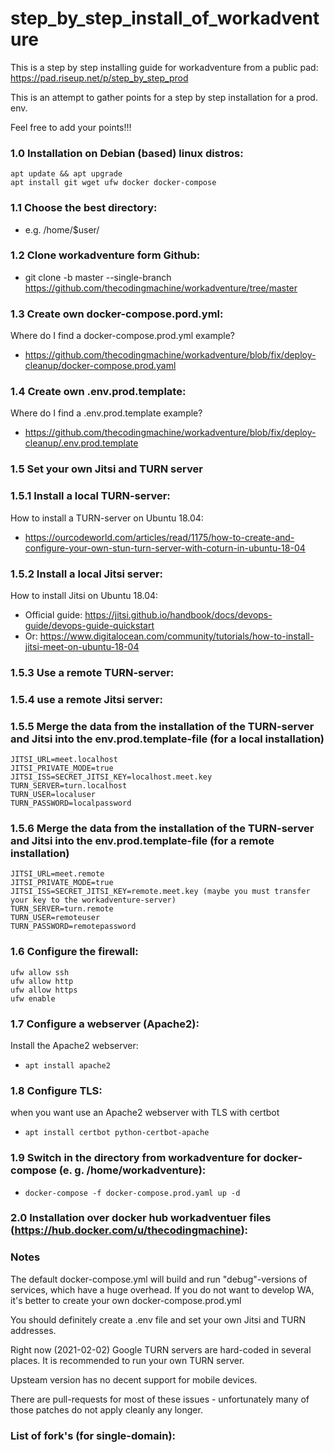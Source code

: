 # step_by_step_install_of_workadventure
This is a step by step installing guide for workadventure from a public pad:
<https://pad.riseup.net/p/step_by_step_prod>

This is an attempt to gather points for a step by step installation for a prod. env.

Feel free to add your points!!!

### 1.0 Installation on Debian (based) linux distros:

```
apt update && apt upgrade
apt install git wget ufw docker docker-compose
```

### 1.1 Choose the best directory:
* e.g. /home/$user/

### 1.2 Clone workadventure form Github:
* git clone -b master --single-branch https://github.com/thecodingmachine/workadventure/tree/master

### 1.3 Create own docker-compose.pord.yml:
Where do I find a docker-compose.prod.yml example?
* <https://github.com/thecodingmachine/workadventure/blob/fix/deploy-cleanup/docker-compose.prod.yaml>

### 1.4 Create own .env.prod.template:
Where do I find a .env.prod.template example?
* <https://github.com/thecodingmachine/workadventure/blob/fix/deploy-cleanup/.env.prod.template>

### 1.5 Set your own Jitsi and TURN server

### 1.5.1 Install a local TURN-server:
How to install a TURN-server on Ubuntu 18.04:
* <https://ourcodeworld.com/articles/read/1175/how-to-create-and-configure-your-own-stun-turn-server-with-coturn-in-ubuntu-18-04>

### 1.5.2 Install a local Jitsi server:
How to install Jitsi on Ubuntu 18.04:
* Official guide: <https://jitsi.github.io/handbook/docs/devops-guide/devops-guide-quickstart>
* Or: <https://www.digitalocean.com/community/tutorials/how-to-install-jitsi-meet-on-ubuntu-18-04>

### 1.5.3 Use a remote TURN-server:

### 1.5.4 use a remote Jitsi server:

### 1.5.5 Merge the data from the installation of the TURN-server and Jitsi into the env.prod.template-file (for a local installation)

```
JITSI_URL=meet.localhost
JITSI_PRIVATE_MODE=true
JITSI_ISS=SECRET_JITSI_KEY=localhost.meet.key
TURN_SERVER=turn.localhost
TURN_USER=localuser
TURN_PASSWORD=localpassword
```

### 1.5.6 Merge the data from the installation of the TURN-server and Jitsi into the env.prod.template-file (for a remote installation)

```
JITSI_URL=meet.remote
JITSI_PRIVATE_MODE=true
JITSI_ISS=SECRET_JITSI_KEY=remote.meet.key (maybe you must transfer your key to the workadventure-server)
TURN_SERVER=turn.remote
TURN_USER=remoteuser
TURN_PASSWORD=remotepassword
```

### 1.6 Configure the firewall:

```
ufw allow ssh
ufw allow http
ufw allow https
ufw enable
```

### 1.7 Configure a webserver (Apache2):
Install the Apache2 webserver:
* `apt install apache2`

### 1.8 Configure TLS:
when you want use an Apache2 webserver with TLS with certbot
* `apt install certbot python-certbot-apache`

### 1.9 Switch in the directory from workadventure for docker-compose (e. g. /home/workadventure):
* `docker-compose -f docker-compose.prod.yaml up -d`


### 2.0 Installation over docker hub workadventuer files (<https://hub.docker.com/u/thecodingmachine>):


### Notes
The default docker-compose.yml will build and run "debug"-versions of services, which have a huge overhead. If you do not want to develop WA, it's better to create your own docker-compose.prod.yml

You should definitely create a .env file and set your own Jitsi and TURN addresses.

Right now (2021-02-02) Google TURN servers are hard-coded in several places. It is recommended to run your own TURN server.

Upsteam version has no decent support for mobile devices.

There are pull-requests for most of these issues - unfortunately many of those patches do not apply cleanly any longer.

### List of fork's (for single-domain):
